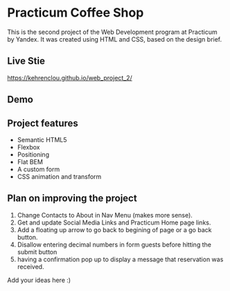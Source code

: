 # Practicum Coffee Shop

This is the second project of the Web Development program at Practicum by Yandex. It was created using HTML and CSS, based on the design brief.
## Live Stie
https://kehrenclou.github.io/web_project_2/
## Demo

## Project features

- Semantic HTML5
- Flexbox
- Positioning
- Flat BEM
- A custom form
- CSS animation and transform

## Plan on improving the project

1. Change Contacts to About in Nav Menu (makes more sense).
2. Get and update Social Media Links and Practicum Home page links.
3. Add a floating up arrow to go back to begining of page or a go back button.
4. Disallow entering decimal numbers in form guests before hitting the submit button
5. having a confirmation pop up to display a message that reservation was received.

Add your ideas here :)
